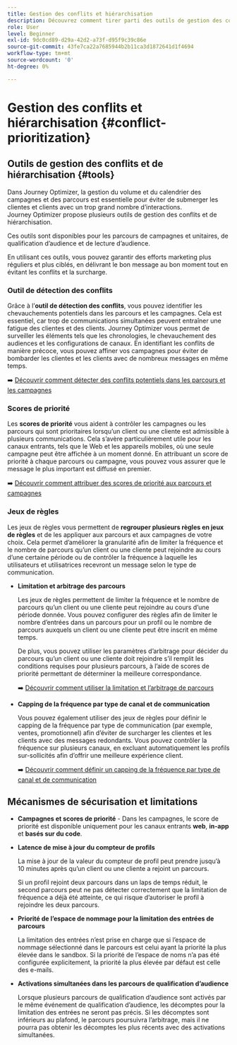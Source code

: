 ```yaml
---
title: Gestion des conflits et hiérarchisation
description: Découvrez comment tirer parti des outils de gestion des conflits et de hiérarchisation de Journey Optimizer.
role: User
level: Beginner
exl-id: 9dc0cd89-d29a-42d2-a73f-d95f9c39c86e
source-git-commit: 43fe7ca22a7685944b2b11ca3d1872641d1f4694
workflow-type: tm+mt
source-wordcount: '0'
ht-degree: 0%

---
```


# Gestion des conflits et hiérarchisation {#conflict-prioritization}

## Outils de gestion des conflits et de hiérarchisation {#tools}

Dans Journey Optimizer, la gestion du volume et du calendrier des campagnes et des parcours est essentielle pour éviter de submerger les clientes et clients avec un trop grand nombre d’interactions. Journey Optimizer propose plusieurs outils de gestion des conflits et de hiérarchisation.

Ces outils sont disponibles pour les parcours de campagnes et unitaires, de qualification d’audience et de lecture d’audience.

En utilisant ces outils, vous pouvez garantir des efforts marketing plus réguliers et plus ciblés, en délivrant le bon message au bon moment tout en évitant les conflits et la surcharge.

### Outil de détection des conflits

Grâce à l’**outil de détection des conflits**, vous pouvez identifier les chevauchements potentiels dans les parcours et les campagnes. Cela est essentiel, car trop de communications simultanées peuvent entraîner une fatigue des clientes et des clients. Journey Optimizer vous permet de surveiller les éléments tels que les chronologies, le chevauchement des audiences et les configurations de canaux. En identifiant les conflits de manière précoce, vous pouvez affiner vos campagnes pour éviter de bombarder les clientes et les clients avec de nombreux messages en même temps.

➡️ [Découvrir comment détecter des conflits potentiels dans les parcours et les campagnes](conflicts.md)

### Scores de priorité

Les **scores de priorité** vous aident à contrôler les campagnes ou les parcours qui sont prioritaires lorsqu’un client ou une cliente est admissible à plusieurs communications. Cela s’avère particulièrement utile pour les canaux entrants, tels que le Web et les appareils mobiles, où une seule campagne peut être affichée à un moment donné. En attribuant un score de priorité à chaque parcours ou campagne, vous pouvez vous assurer que le message le plus important est diffusé en premier.

➡️ [Découvrir comment attribuer des scores de priorité aux parcours et campagnes](priority-scores.md)

### Jeux de règles

Les jeux de règles vous permettent de **regrouper plusieurs règles en jeux de règles** et de les appliquer aux parcours et aux campagnes de votre choix. Cela permet d’améliorer la granularité afin de limiter la fréquence et le nombre de parcours qu’un client ou une cliente peut rejoindre au cours d’une certaine période ou de contrôler la fréquence à laquelle les utilisateurs et utilisatrices recevront un message selon le type de communication.

* **Limitation et arbitrage des parcours**

  Les jeux de règles permettent de limiter la fréquence et le nombre de parcours qu’un client ou une cliente peut rejoindre au cours d’une période donnée. Vous pouvez configurer des règles afin de limiter le nombre d’entrées dans un parcours pour un profil ou le nombre de parcours auxquels un client ou une cliente peut être inscrit en même temps.

  De plus, vous pouvez utiliser les paramètres d’arbitrage pour décider du parcours qu’un client ou une cliente doit rejoindre s’il remplit les conditions requises pour plusieurs parcours, à l’aide de scores de priorité permettant de déterminer la meilleure correspondance.

  ➡️ [Découvrir comment utiliser la limitation et l’arbitrage de parcours](journey-capping.md)

* **Capping de la fréquence par type de canal et de communication**

  Vous pouvez également utiliser des jeux de règles pour définir le capping de la fréquence par type de communication (par exemple, ventes, promotionnel) afin d’éviter de surcharger les clientes et les clients avec des messages redondants. Vous pouvez contrôler la fréquence sur plusieurs canaux, en excluant automatiquement les profils sur-sollicités afin d’offrir une meilleure expérience client.

  ➡️ [Découvrir comment définir un capping de la fréquence par type de canal et de communication](../conflict-prioritization/channel-capping.md)

## Mécanismes de sécurisation et limitations

* **Campagnes et scores de priorité** - Dans les campagnes, le score de priorité est disponible uniquement pour les canaux entrants **web**, **in-app** et **basés sur du code**.

* **Latence de mise à jour du compteur de profils**

  La mise à jour de la valeur du compteur de profil peut prendre jusqu’à 10 minutes après qu’un client ou une cliente a rejoint un parcours.

  Si un profil rejoint deux parcours dans un laps de temps réduit, le second parcours peut ne pas détecter correctement que la limitation de fréquence a déjà été atteinte, ce qui risque d’autoriser le profil à rejoindre les deux parcours.

* **Priorité de l’espace de nommage pour la limitation des entrées de parcours**

  La limitation des entrées n’est prise en charge que si l’espace de nommage sélectionné dans le parcours est celui ayant la priorité la plus élevée dans le sandbox. Si la priorité de l’espace de noms n’a pas été configurée explicitement, la priorité la plus élevée par défaut est celle des e-mails.

* **Activations simultanées dans les parcours de qualification d’audience**

  Lorsque plusieurs parcours de qualification d’audience sont activés par le même événement de qualification d’audience, les décomptes pour la limitation des entrées ne seront pas précis. Si les décomptes sont inférieurs au plafond, le parcours poursuivra l’arbitrage, mais il ne pourra pas obtenir les décomptes les plus récents avec des activations simultanées.
